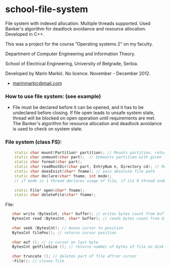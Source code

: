 # school-file-system
File system with indexed allocation. Multiple threads supported. Used Banker's algorithm for deadlock avoidance and resource allocation. Developed in C++.

This was a project for the course ”Operating systems 2” on my faculty.


Department of Computer Engineering and Information Theory.


School of Electrical Engineering, University of Belgrade, Serbia.


Developed by Marin Markić. No licence. November - December 2012.
- marinmarkic@mail.com


### How to use file system: (see example)

 - File must be declared before it can be opened, and it has to be undeclared before closing. If file open leads to unsafe system state, thread will be blocked on open operation until requirements are met. The Banker's algorithm for resource allocation and deadlock avoidance is used to check on system state. 

 ### File system (class FS):
```C++
	static char mount(Partition* partition); // Mounts partition, returns new partition letter or 0 in case of error
	static char unmount(char part);  // Unmounts partition with given letter, returns 1 Success, 0 fail
	static char format(char part); 
	static char readRootDir(char part, EntryNum n, Directory &d); // Reads data from entry of partition to directory
	static char doesExist(char* fname); // pass absolute file path
	static char declare(char* fname, int mode); 
	// if mode is 1 thread declares usage of file, if its 0 thread undeclares file.
	
	static File* open(char* fname); 
	static char deleteFile(char* fname);
```
File:
 ```C++
	char write (BytesCnt, char* buffer); // writes bytes count from buffer to disk[cursor]
	BytesCnt read (BytesCnt, char* buffer); // reads bytes count from disk[cursor] to buffer
	
	char seek (BytesCnt); // moves cursor to position
	BytesCnt filePos(); // returns cursor position
	
	char eof (); // is cursor on last byte 
	BytesCnt getFileSize (); // returns number of bytes of file on disk
	
	char truncate (); // deletes part of file aftrer cursor
	~File(); // closes file
```